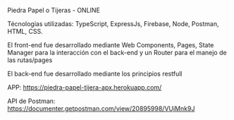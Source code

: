 Piedra Papel o Tijeras - ONLINE


Técnologías utilizadas: TypeScript, ExpressJs, Firebase, Node, Postman, HTML, CSS.

El front-end fue desarrollado mediante Web Components, Pages, State Manager para la interacción con el back-end y un Router para el manejo de las rutas/pages

El back-end fue desarrollado mediante los principios restfull

APP: https://piedra-papel-tijera-apx.herokuapp.com/

API de Postman: https://documenter.getpostman.com/view/20895998/VUjMnk9J
